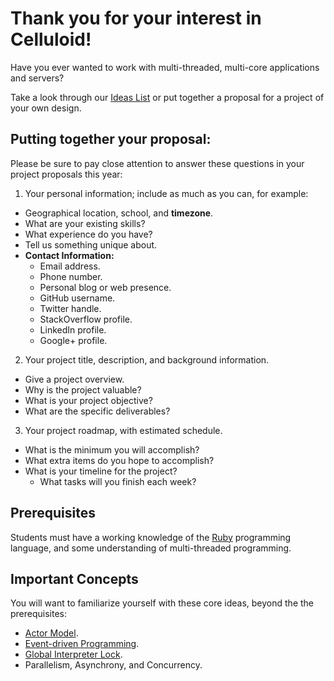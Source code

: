 # Thank you for your interest in Celluloid!

Have you ever wanted to work with multi-threaded, multi-core applications and servers?

Take a look through our [Ideas List](https://github.com/celluloid/GSoC/wiki/Ideas-List) or put together a proposal for a project of your own design.

## Putting together your proposal:

Please be sure to pay close attention to answer these questions in your project proposals this year:

1. Your personal information; include as much as you can, for example:
  * Geographical location, school, and **timezone**.
  * What are your existing skills?
  * What experience do you have?
  * Tell us something unique about.
  * **Contact Information:**
    * Email address.
    * Phone number.
    * Personal blog or web presence.
    * GitHub username.
    * Twitter handle.
    * StackOverflow profile.
    * LinkedIn profile.
    * Google+ profile.

2. Your project title, description, and background information.
  * Give a project overview.
  * Why is the project valuable?
  * What is your project objective?
  * What are the specific deliverables?

3. Your project roadmap, with estimated schedule.
  * What is the minimum you will accomplish?
  * What extra items do you hope to accomplish?
  * What is your timeline for the project?
    * What tasks will you finish each week?

## Prerequisites

Students must have a working knowledge of the [Ruby](http://ruby-lang.org) programming language, and some understanding of multi-threaded programming.

## Important Concepts

You will want to familiarize yourself with these core ideas, beyond the the prerequisites:

* [Actor Model](https://en.wikipedia.org/wiki/Actor_model).
* [Event-driven Programming](https://en.wikipedia.org/wiki/Event-driven_programming).
* [Global Interpreter Lock](https://en.wikipedia.org/wiki/Global_interpreter_lock).
* Parallelism, Asynchrony, and Concurrency.
